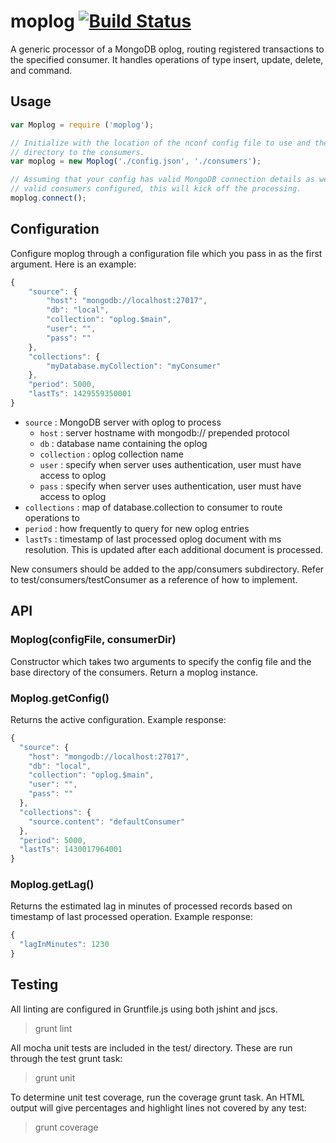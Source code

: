 # moplog [![Build Status](https://travis-ci.org/pkalamegham/moplog.svg?branch=master)](https://travis-ci.org/pkalamegham/moplog)

A generic processor of a MongoDB oplog, routing registered transactions to the specified consumer. It handles operations of type insert, update, delete, and command.

## Usage

```javascript
var Moplog = require ('moplog');

// Initialize with the location of the nconf config file to use and the 
// directory to the consumers.
var moplog = new Moplog('./config.json', './consumers');

// Assuming that your config has valid MongoDB connection details as well as
// valid consumers configured, this will kick off the processing.
moplog.connect();
```

## Configuration

Configure moplog through a configuration file which you pass in as the first argument.  Here is an example:

```javascript
{
    "source": {
        "host": "mongodb://localhost:27017",
        "db": "local",
        "collection": "oplog.$main",
        "user": "",
        "pass": ""
    },
    "collections": {
        "myDatabase.myCollection": "myConsumer"
    }, 
    "period": 5000,
    "lastTs": 1429559350001
}
```

- `source` : MongoDB server with oplog to process 
  - `host` : server hostname with mongodb:// prepended protocol
  - `db` : database name containing the oplog
  - `collection` : oplog collection name
  - `user` : specify when server uses authentication, user must have access to oplog
  - `pass` : specify when server uses authentication, user must have access to oplog
- `collections` : map of database.collection to consumer to route operations to
- `period` : how frequently to query for new oplog entries
- `lastTs` : timestamp of last processed oplog document with ms resolution. This is updated after each additional document is processed.

New consumers should be added to the app/consumers subdirectory.  Refer to test/consumers/testConsumer as a reference of how to implement.

## API

### Moplog(configFile, consumerDir)

Constructor which takes two arguments to specify the config file and the base directory of the consumers.  Return a moplog instance.

### Moplog.getConfig()
Returns the active configuration. Example response:

```javascript
{
  "source": {
    "host": "mongodb://localhost:27017",
    "db": "local",
    "collection": "oplog.$main",
    "user": "",
    "pass": ""
  },
  "collections": {
    "source.content": "defaultConsumer"
  },
  "period": 5000,
  "lastTs": 1430017964001
}
```

### Moplog.getLag()

Returns the estimated lag in minutes of processed records based on timestamp of last processed operation.  Example response:

```javascript
{
  "lagInMinutes": 1230
}
```

## Testing
All linting are configured in Gruntfile.js using both jshint and jscs.

> grunt lint

All mocha unit tests are included in the test/ directory.  These are run through the test grunt task:

> grunt unit

To determine unit test coverage, run the coverage grunt task.  An HTML output will give percentages and highlight lines not covered by any test:

> grunt coverage


